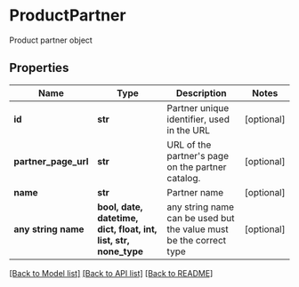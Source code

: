 # ProductPartner

Product partner object

## Properties
Name | Type | Description | Notes
------------ | ------------- | ------------- | -------------
**id** | **str** | Partner unique identifier, used in the URL | [optional] 
**partner_page_url** | **str** | URL of the partner&#39;s page on the partner catalog. | [optional] 
**name** | **str** | Partner name | [optional] 
**any string name** | **bool, date, datetime, dict, float, int, list, str, none_type** | any string name can be used but the value must be the correct type | [optional]

[[Back to Model list]](../README.md#documentation-for-models) [[Back to API list]](../README.md#documentation-for-api-endpoints) [[Back to README]](../README.md)



